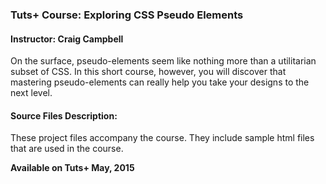 ### Tuts+ Course: Exploring CSS Pseudo Elements
#### Instructor: Craig Campbell

On the surface, pseudo-elements seem like nothing more than a utilitarian subset of CSS. In this short course, however, you will discover that mastering pseudo-elements can really help you take your designs to the next level.

#### Source Files Description:

These project files accompany the course. They include sample html files that are used in the course.

**Available on Tuts+ May, 2015**
